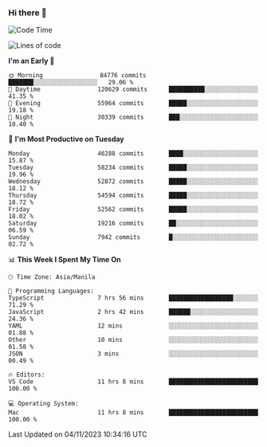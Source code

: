### Hi there 👋

<!--START_SECTION:waka-->
![Code Time](http://img.shields.io/badge/Code%20Time-4%2C486%20hrs%2039%20mins-blue)

![Lines of code](https://img.shields.io/badge/From%20Hello%20World%20I%27ve%20Written-111.4%20million%20lines%20of%20code-blue)

**I'm an Early 🐤** 

```text
🌞 Morning                84776 commits       ███████░░░░░░░░░░░░░░░░░░   29.06 % 
🌆 Daytime                120629 commits      ██████████░░░░░░░░░░░░░░░   41.35 % 
🌃 Evening                55964 commits       █████░░░░░░░░░░░░░░░░░░░░   19.18 % 
🌙 Night                  30339 commits       ███░░░░░░░░░░░░░░░░░░░░░░   10.40 % 
```
📅 **I'm Most Productive on Tuesday** 

```text
Monday                   46288 commits       ████░░░░░░░░░░░░░░░░░░░░░   15.87 % 
Tuesday                  58234 commits       █████░░░░░░░░░░░░░░░░░░░░   19.96 % 
Wednesday                52872 commits       █████░░░░░░░░░░░░░░░░░░░░   18.12 % 
Thursday                 54594 commits       █████░░░░░░░░░░░░░░░░░░░░   18.72 % 
Friday                   52562 commits       █████░░░░░░░░░░░░░░░░░░░░   18.02 % 
Saturday                 19216 commits       ██░░░░░░░░░░░░░░░░░░░░░░░   06.59 % 
Sunday                   7942 commits        █░░░░░░░░░░░░░░░░░░░░░░░░   02.72 % 
```


📊 **This Week I Spent My Time On** 

```text
🕑︎ Time Zone: Asia/Manila

💬 Programming Languages: 
TypeScript               7 hrs 56 mins       ██████████████████░░░░░░░   71.29 % 
JavaScript               2 hrs 42 mins       ██████░░░░░░░░░░░░░░░░░░░   24.36 % 
YAML                     12 mins             ░░░░░░░░░░░░░░░░░░░░░░░░░   01.88 % 
Other                    10 mins             ░░░░░░░░░░░░░░░░░░░░░░░░░   01.58 % 
JSON                     3 mins              ░░░░░░░░░░░░░░░░░░░░░░░░░   00.49 % 

🔥 Editors: 
VS Code                  11 hrs 8 mins       █████████████████████████   100.00 % 

💻 Operating System: 
Mac                      11 hrs 8 mins       █████████████████████████   100.00 % 
```


 Last Updated on 04/11/2023 10:34:16 UTC
<!--END_SECTION:waka-->


<!--
**rad182/rad182** is a ✨ _special_ ✨ repository because its `README.md` (this file) appears on your GitHub profile.

Here are some ideas to get you started:

- 🔭 I’m currently working on ...
- 🌱 I’m currently learning ...
- 👯 I’m looking to collaborate on ...
- 🤔 I’m looking for help with ...
- 💬 Ask me about ...
- 📫 How to reach me: ...
- 😄 Pronouns: ...
- ⚡ Fun fact: ...
-->
